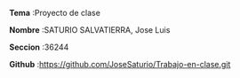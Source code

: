 **Tema**     :Proyecto de clase

**Nombre**   :SATURIO SALVATIERRA, Jose Luis

**Seccion**  :36244

**Github**   :https://github.com/JoseSaturio/Trabajo-en-clase.git

